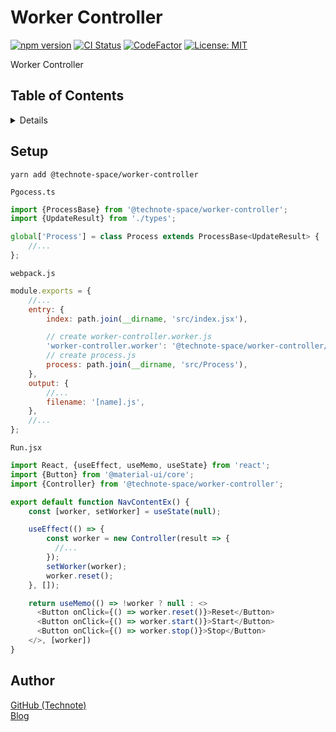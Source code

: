 # Worker Controller

[![npm version](https://badge.fury.io/js/%40technote-space%2Fworker-controller.svg)](https://badge.fury.io/js/%40technote-space%2Fworker-controller)
[![CI Status](https://github.com/technote-space/worker-controller/workflows/CI/badge.svg)](https://github.com/technote-space/worker-controller/actions)
[![CodeFactor](https://www.codefactor.io/repository/github/technote-space/worker-controller/badge)](https://www.codefactor.io/repository/github/technote-space/worker-controller)
[![License: MIT](https://img.shields.io/badge/License-MIT-blue.svg)](https://github.com/technote-space/worker-controller/blob/main/LICENSE)

Worker Controller

## Table of Contents

<!-- START doctoc generated TOC please keep comment here to allow auto update -->
<!-- DON'T EDIT THIS SECTION, INSTEAD RE-RUN doctoc TO UPDATE -->
<details>
<summary>Details</summary>

- [Setup](#setup)
- [Author](#author)

</details>
<!-- END doctoc generated TOC please keep comment here to allow auto update -->

## Setup
```shell script
yarn add @technote-space/worker-controller
```

`Pgocess.ts`
```typescript
import {ProcessBase} from '@technote-space/worker-controller';
import {UpdateResult} from './types';

global['Process'] = class Process extends ProcessBase<UpdateResult> {
    //...
};
```

`webpack.js`
```js
module.exports = {
    //...
    entry: {
        index: path.join(__dirname, 'src/index.jsx'),

        // create worker-controller.worker.js
        'worker-controller.worker': '@technote-space/worker-controller/dist/Worker/worker-controller.worker',
        // create process.js
        process: path.join(__dirname, 'src/Process'),
    },
    output: {
        //...
        filename: '[name].js',
    },
    //...
};
```

`Run.jsx`
```typescript jsx
import React, {useEffect, useMemo, useState} from 'react';
import {Button} from '@material-ui/core';
import {Controller} from '@technote-space/worker-controller';

export default function NavContentEx() {
    const [worker, setWorker] = useState(null);

    useEffect(() => {
        const worker = new Controller(result => {
          //...
        });
        setWorker(worker);
        worker.reset();
    }, []);

    return useMemo(() => !worker ? null : <>
      <Button onClick={() => worker.reset()}>Reset</Button>
      <Button onClick={() => worker.start()}>Start</Button>
      <Button onClick={() => worker.stop()}>Stop</Button>
    </>, [worker])
}
```

## Author
[GitHub (Technote)](https://github.com/technote-space)  
[Blog](https://technote.space)
